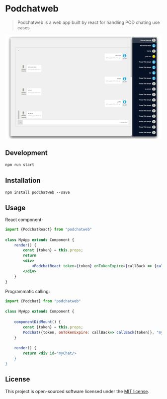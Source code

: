 # Podchatweb
> Podchatweb is a web app built by react for handling POD chating use cases

[![Preview of Podchat web][preview_image]][preview_image_url]

## Development

```bash
npm run start
```

## Installation

```
npm install podchatweb --save
```

## Usage

React component:

```jsx
import {PodchatReact} from "podchatweb"

class MyApp extends Component {
    render() {
        const {token} = this.props;
        return 
        <div>
            <PodchatReact token={token} onTokenExpire={callBack => {callBack(token)}}/>
        </div>
    }
}
```

Programmatic calling:

```jsx
import {Podchat} from "podchatweb"

class MyApp extends Component {

    componentDidMount() {
        const {token} = this.props;
        Podchat({token, onTokenExpire: callBack=> callBack(token)}, "myChat")
    }
    
    render() {
        return <div id="myChat/>
    }
}
```

## License

This project is open-sourced software licensed under the [MIT license](http://opensource.org/licenses/MIT).


[//]: # (LINKS)
[preview_image]: https://raw.githubusercontent.com/ACT1GMR/podchatweb/master/docs/preview.png "Preview of podchat web"
[preview_image_url]: https://raw.githubusercontent.com/ACT1GMR/podchatweb/master/docs/preview.png